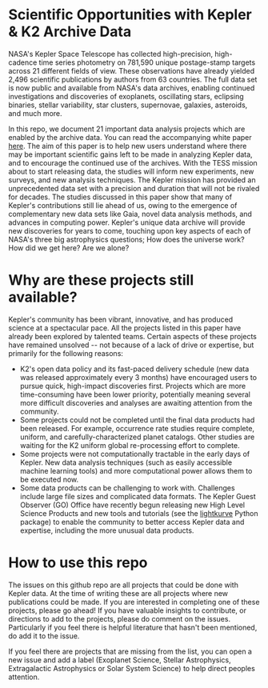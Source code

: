 # Scientific Opportunities with Kepler & K2 Archive Data
NASA's Kepler Space Telescope has collected high-precision, high-cadence time series photometry on 781,590 unique postage-stamp targets across 21 different fields of view. These observations have already yielded 2,496 scientific publications by authors from 63 countries. The full data set is now public and available from NASA's data archives, enabling continued investigations and discoveries of exoplanets, oscillating stars, eclipsing binaries, stellar variability, star clusters, supernovae, galaxies, asteroids, and much more.

In this repo, we document 21 important data analysis projects which are enabled by the archive data. You can read the accompanying white paper [here](https://github.com/KeplerGO/ScientificOpportunities/raw/master/paper/paper.pdf). The aim of this paper is to help new users understand where there may be important scientific gains left to be made in analyzing Kepler data, and to encourage the continued use of the archives. 
With the TESS mission about to start releasing data, the studies will inform new experiments, new surveys, and new analysis techniques. The Kepler mission has provided an unprecedented data set with a precision and duration that will not be rivaled for decades. The studies discussed in this paper show that many of Kepler's contributions still lie ahead of us, owing to the emergence of complementary new data sets like Gaia, novel data analysis methods, and advances in computing power. Kepler's unique data archive will provide new discoveries for years to come, touching upon key aspects of each of NASA's three big astrophysics questions; How does the universe work? How did we get here? Are we alone? 

# Why are these projects still available?
Kepler's community has been vibrant, innovative, and has produced science at a spectacular pace. 
All the projects listed in this paper have already been explored by talented teams. Certain aspects of these projects have remained unsolved -- not because of a lack of drive or expertise, but primarily for the following reasons:

* K2's open data policy and its fast-paced delivery schedule (new data was released approximately every 3 months) have encouraged users to pursue quick, high-impact discoveries first. Projects which are more time-consuming have been lower priority, potentially meaning several more difficult discoveries and analyses are awaiting attention from the community.
* Some projects could not be completed until the final data products had been released. For example, occurrence rate studies require complete, uniform, and carefully-characterized planet catalogs. Other studies are waiting for the K2 uniform global re-processing effort to complete.
* Some projects were not computationally tractable in the early days of Kepler. New data analysis techniques (such as easily accessible machine learning tools) and more computational power allows them to be executed now.
* Some data products can be challenging to work with. Challenges include large file sizes and complicated data formats. The Kepler Guest Observer (GO) Office have recently begun releasing new High Level Science Products and new tools and tutorials (see the [lightkurve](https://docs.lightkurve.org) Python package) to enable the community to better access Kepler data and expertise, including the more unusual data products. 

# How to use this repo

The issues on this github repo are all projects that could be done with Kepler data. At the time of writing these are all projects where new publications could be made. If you are interested in completing one of these projects, please go ahead! If you have valuable insights to contribute, or directions to add to the projects, please do comment on the issues. Particularly if you feel there is helpful literature that hasn't been mentioned, do add it to the issue. 

If you feel there are projects that are missing from the list, you can open a new issue and add a label (Exoplanet Science, Stellar Astrophysics, Extragalactic Astrophysics or Solar System Science) to help direct peoples attention. 
